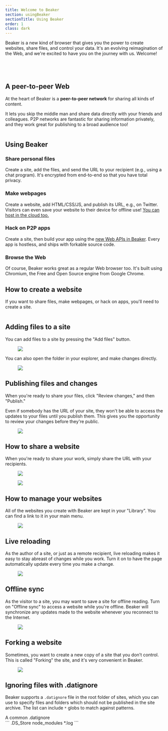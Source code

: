 ```yaml
---
title: Welcome to Beaker
section: usingBeaker
sectionTitle: Using Beaker
order: 1
class: dark
---
```


Beaker is a new kind of browser that gives you the power to create websites,
share files, and control your data. It's an evolving reimagination of the Web,
and we're excited to have you on the journey with us. Welcome!

<img data-src="/img/logo/256x256.png" style="display: block; margin: 3em auto">

<section markdown="1">

## A peer-to-peer Web

At the heart of Beaker is a **peer-to-peer network** for sharing all kinds of
content.

It lets you skip the middle man and share data directly with your
friends and colleagues. P2P networks are fantastic for sharing information
privately, and they work great for publishing to a broad audience too!

<figure>
<img data-src="/img/docs/tour-site-peer-count.png">
</figure>

</section>

<section markdown="1">

## Using Beaker

### Share personal files

Create a site, add the files, and send the URL to your recipient (e.g., using a
chat program). It's encrypted from end-to-end so that you have total privacy.

### Make webpages

Create a website, add HTML/CSS/JS, and publish its URL, e.g., on Twitter.
Visitors can even save your website to their device for offline use!
[You can host in the
cloud too.](/docs/tutorials/host-outside-of-beaker.html)

### Hack on P2P apps

Create a site, then build your app
using the [new Web APIs in Beaker](/docs/apis/). Every app is hostless, and
ships with forkable source code.

### Browse the Web

Of course, Beaker works great as a regular Web browser too. It's built using
Chromium, the Free and Open Source engine from Google Chrome.

</section>

<section markdown="1">

## How to create a website

If you want to share files, make webpages, or hack on apps, you'll need to
create a site.

<figure>
<img data-src="/img/docs/tour-new-site.jpg">
</figure>

</section>

<section markdown="1">

## Adding files to a site

You can add files to a site by pressing the "Add files" button.

<figure>
  <img class="screenshot" src="/img/docs/tour-import-files1.png"/>
</figure>

You can also open the folder in your explorer, and make changes directly.

<figure>
  <img class="screenshot" src="/img/docs/tour-new-site-publish1.png"/>
</figure>


</section>

<section markdown="1">

## Publishing files and changes

When you're ready to share your files, click "Review changes," and then "Publish."

Even if somebody has the URL of your site, they won't be able to access the
updates to your files until you publish them. This gives you the opportunity
to review your changes before they're public.

<figure>
  <img class="screenshot" src="/img/docs/tour-new-site-publish3.png"/>
</figure>

</section>

<section markdown="1">

## How to share a website

When you're ready to share your work, simply share the URL with your recipients.

<figure>
  <img class="screenshot" src="/img/docs/tour-share-site1.png"/>
</figure>

<figure>
  <img class="screenshot" src="/img/docs/tour-share-site2.png"/>
</figure>

</section>

<section markdown="1">

## How to manage your websites

All of the websites you create with Beaker are kept in your "Library". You can
find a link to it in your main menu.

<figure>
  <img class="screenshot" src="/img/docs/tour-library1.jpg"/>
</figure>

</section>

<section markdown="1">

## Live reloading

As the author of a site, or just as a remote recipient, live reloading makes it
easy to stay abreast of changes while you work. Turn it on to have the page
automatically update every time you make a change.

<figure>
  <img class="screenshot" src="/img/docs/tour-livereloading.png"/>
</figure>

</section>

<section markdown="1">

## Offline sync

As the visitor to a site, you may want to save a site for offline reading.
Turn on "Offline sync" to access a website while you're offline. Beaker will
synchronize any updates made to the website whenever you reconnect to the Internet.

<figure>
  <img class="screenshot" src="/img/docs/tour-sync-for-offline2.png"/>
</figure>

</section>

<section markdown="1">

## Forking a website

Sometimes, you want to create a new copy of a site that you don’t control. This is
called "Forking" the site, and it's very convenient in Beaker.

<figure>
  <img class="screenshot" src="/img/docs/tour-fork1.jpg"/>
</figure>

</section>

<section markdown="1">

## Ignoring files with .datignore

Beaker supports a `.datignore` file in the root folder of sites, which you can use to specify files and folders which should not be published in the site archive. The list can include `*` globs to match against patterns.

<figcaption class="code">A common .datignore</figcaption>
```
.DS_Store
node_modules
*.log
```

</section>
